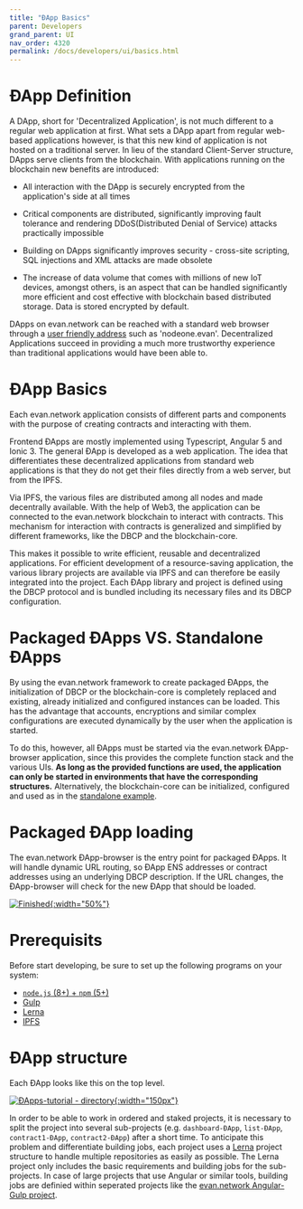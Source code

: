 ```yaml
---
title: "ÐApp Basics"
parent: Developers
grand_parent: UI
nav_order: 4320
permalink: /docs/developers/ui/basics.html
---
```


# ÐApp Definition
A DApp, short for 'Decentralized Application', is not much different to a regular web application at first. 
What sets a DApp apart from regular web-based applications however, is that this new kind of application is not hosted on a traditional server. 
In lieu of the standard Client-Server structure, DApps serve clients from the blockchain. With applications running on the blockchain new benefits are introduced: 

* All interaction with the DApp is securely encrypted from the application's side at all times

* Critical components are distributed, significantly improving fault tolerance and rendering DDoS(Distributed Denial of Service) attacks practically impossible

* Building on DApps significantly improves security - cross-site scripting, SQL injections and XML attacks are made obsolete

* The increase of data volume that comes with millions of new IoT devices, amongst others, is an aspect that can be handled significantly more efficient and cost effective with blockchain based distributed storage. Data is stored encrypted by default. 

DApps on evan.network can be reached with a standard web browser through a [user friendly address](/docs/how_it_works/namespaces.html) such as 'nodeone.evan'. Decentralized Applications succeed in providing a much more trustworthy experience than traditional applications would have been able to.

# ÐApp Basics
Each evan.network application consists of different parts and components with the purpose of creating
contracts and interacting with them.

Frontend ÐApps are mostly implemented using Typescript, Angular 5 and Ionic 3. The general ÐApp is developed as a web application. The idea that differentiates these decentralized applications from standard web applications is that they do not get their files directly from a web server, but from the IPFS. 

Via IPFS, the various files are distributed among all nodes and made decentrally available. With the help of Web3, the application can be connected to the evan.network blockchain to interact with contracts. This mechanism for interaction with contracts is generalized and simplified by different frameworks, like the DBCP and the blockchain-core.

This makes it possible to write efficient, reusable and decentralized applications. For efficient development of a resource-saving application, the various library projects are available via IPFS and can therefore be easily integrated into the project. Each ÐApp library and project is defined using the DBCP protocol and is bundled including its necessary files and its DBCP configuration.

# Packaged ÐApps VS. Standalone ÐApps
By using the evan.network framework to create packaged ÐApps, the initialization of DBCP or the blockchain-core is completely replaced and existing, already initialized and configured instances can be loaded. This has the advantage that accounts, encryptions and similar complex configurations are executed dynamically by the user when the application is started.

To do this, however, all ÐApps must be started via the evan.network ÐApp-browser application, since this provides the complete function stack and the various UIs. **As long as the provided functions are used, the application can only be started in environments that have the corresponding structures.** Alternatively, the blockchain-core can be initialized, configured and used as in the [standalone example](/docs/developers/ui/standalone.html).

# Packaged ÐApp loading
The evan.network ÐApp-browser is the entry point for packaged ÐApps. It will handle dynamic URL routing, so ÐApp ENS addresses or contract addresses using an underlying DBCP description. If the URL changes, the ÐApp-browser will check for the new ÐApp that should be loaded.

[![Finished](./30_ui/img/dapp-browser.png){:width="50%"}](./30_ui/img/dapp-browser.png)

# Prerequisits
Before start developing, be sure to set up the following programs on your system:
  - [`node.js` (8+) + `npm` (5+)](https://nodejs.org/en)
  - [Gulp](https://github.com/gulpjs/gulp)
  - [Lerna](https://github.com/lerna/lerna)
  - [IPFS](https://ipfs.io/docs/install)

# ÐApp structure
Each ÐApp looks like this on the top level.

[![ÐApps-tutorial - directory](./30_ui/img/dapps-tutorial-dir-structure.png){:width="150px"}](./30_ui/img/dapps-tutorial-dir-structure.png)

In order to be able to work in ordered and staked projects, it is necessary to split the project into several sub-projects (e.g. `dashboard-ÐApp`, `list-ÐApp`, `contract1-ÐApp`, `contract2-ÐApp`) after a short time. To anticipate this problem and differentiate building jobs, each project uses a [Lerna](https://github.com/lerna/lerna) project structure to handle multiple repositories as easily as possible. The Lerna project only includes the basic requirements and building jobs for the sub-projects. In case of large projects that use Angular or similar tools, building jobs are definied within seperated projects like the [evan.network Angular-Gulp project](https://github.com/evannetwork/angular-gulp).

